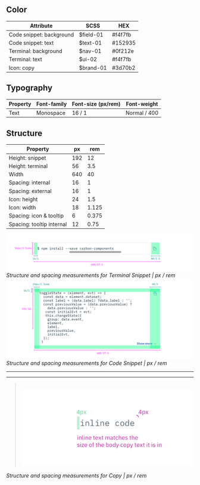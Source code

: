 ## Color

| Attribute                    | SCSS     | HEX     |
|--------------------------|----------|---------|
| Code snippet: background | $field-01| #f4f7fb |  
| Code snippet: text       | $text-01 | #152935 |
| Terminal: background     | $nav-01  | #0f212e |
| Terminal: text           | $ui-02   | #f4f7fb |
| Icon: copy               | $brand-01| #3d70b2 |

## Typography

| Property | Font-family | Font-size (px/rem)  | Font-weight  |
|----------|-------------|-------------|--------------|
| Text     | Monospace   | 16 / 1 | Normal / 400 |

## Structure

| Property          | px  | rem  |
|-------------------|-----|-------|
| Height: snippet   | 192 | 12    |
| Height: terminal  | 56  | 3.5   |
| Width             | 640 | 40    |
| Spacing: internal | 16  | 1     |
| Spacing: external | 16  | 1     |
| Icon: height      | 24  | 1.5   |
| Icon: width       | 18  | 1.125 |
| Spacing: icon & tooltip | 6 | 0.375|
| Spacing: tooltip internal | 12 | 0.75|

![](images/code-snippet-style-1.png)
_Structure and spacing measurements for Terminal Snippet | px / rem_
![](images/code-snippet-style-2.png)
_Structure and spacing measurements for Code Snippet | px / rem_

---
***
> 
![](images/code-snippet-style-3.png)

_Structure and spacing measurements for Copy | px / rem_

